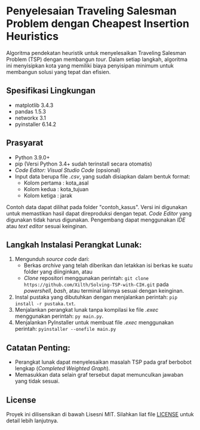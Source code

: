 # Penyelesaian Traveling Salesman Problem dengan Cheapest Insertion Heuristics
Algoritma pendekatan heuristik untuk menyelesaikan Traveling Salesman Problem (TSP) dengan membangun *tour*. Dalam setiap langkah, algoritma ini menyisipkan kota yang memiliki biaya penyisipan minimum untuk membangun solusi yang tepat dan efisien.

## Spesifikasi Lingkungan

- matplotlib 3.4.3
- pandas 1.5.3
- networkx 3.1
- pyinstaller 6.14.2

## Prasyarat

- Python 3.9.0+
- pip (Versi Python 3.4+ sudah terinstall secara otomatis)
- *Code Editor: Visual Studio Code* (opsional)
- Input data berupa file *.csv*, yang sudah disiapkan dalam bentuk format:
    - Kolom pertama : kota\_asal
    - Kolom kedua   : kota\_tujuan
    - Kolom ketiga  : jarak

Contoh data dapat dilihat pada folder "contoh\_kasus".
Versi ini digunakan untuk memastikan hasil dapat direproduksi dengan tepat.
*Code Editor* yang digunakan tidak harus digunakan. Pengembang dapat menggunakan *IDE* atau *text editor* sesuai keinginan.

## Langkah Instalasi Perangkat Lunak:

1. Mengunduh *source code* dari:
    - Berkas *archive* yang telah diberikan dan letakkan isi berkas ke suatu folder yang diinginkan, atau
    - *Clone* repositori menggunakan perintah: ```git clone https://github.com/Xilth/Solving-TSP-with-CIH.git``` pada *powershell*, *bash*, atau terminal lainnya sesuai dengan keinginan.
2. Instal pustaka yang dibutuhkan dengan menjalankan perintah: ```pip install -r pustaka.txt```.
3. Menjalankan perangkat lunak tanpa kompilasi ke file *.exec* menggunakan perintah: ```py main.py```.
4. Menjalankan PyInstaller untuk membuat file *.exec* menggunakan perintah: ```pyinstaller --onefile main.py```

## Catatan Penting:

- Perangkat lunak dapat menyelesaikan masalah TSP pada graf berbobot lengkap (*Completed Weighted Graph*).
- Memasukkan data selain graf tersebut dapat memunculkan jawaban yang tidak sesuai.

## License

Proyek ini dilisensikan di bawah Lisesni MIT. Silahkan liat file [LICENSE](LICENSE) untuk detail lebih lanjutnya.
